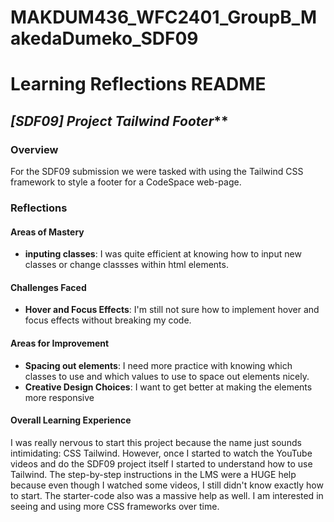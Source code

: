 # MAKDUM436_WFC2401_GroupB_MakedaDumeko_SDF09

# Learning Reflections README 

## *[SDF09] Project Tailwind Footer***

### Overview
For the SDF09 submission we were tasked with using the Tailwind CSS framework to style a footer for a CodeSpace web-page. 

### Reflections

#### Areas of Mastery

- **inputing classes**: I was quite efficient at knowing how to input new classes or change classses within html elements.  


#### Challenges Faced
- **Hover and Focus Effects**: I'm still not sure how to implement hover and focus effects without breaking my code. 


#### Areas for Improvement

- **Spacing out elements**: I need more practice with knowing which classes to use and which values to use to space out elements nicely. 
- **Creative Design Choices**: I want to get better at making the elements more responsive

#### Overall Learning Experience
 I was really nervous to start this project because the name just sounds intimidating: CSS Tailwind. However, once I started to watch the YouTube videos and do the SDF09 project itself I started to understand how to use Tailwind. The step-by-step instructions in the LMS were a HUGE help because even though I watched some videos, I still didn't know exactly how to start. The starter-code also was a massive help as well. I am interested in seeing and using more CSS frameworks over time. 